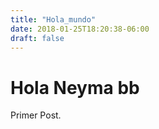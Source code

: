 ```yaml
---
title: "Hola_mundo"
date: 2018-01-25T18:20:38-06:00
draft: false
---
```


# Hola Neyma bb

Primer Post.
